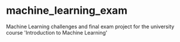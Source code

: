 # machine_learning_exam
Machine Learning challenges and final exam project for the university course 'Introduction to Machine Learning'
